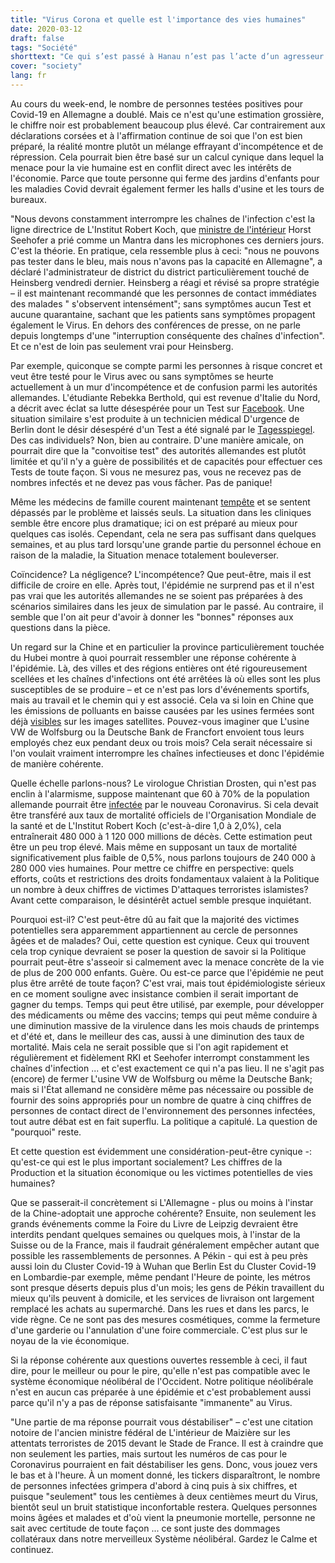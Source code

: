 ```yaml
---
title: "Virus Corona et quelle est l'importance des vies humaines"
date: 2020-03-12
draft: false
tags: "Société"
shorttext: "Ce qui s’est passé à Hanau n’est pas l’acte d’un agresseur individuel isolé, mais pendant des années la réalité vécue en Allemagne."
cover: "society"
lang: fr
---
```


Au cours du week-end, le nombre de personnes testées positives pour Covid-19 en Allemagne a doublé. Mais ce n'est qu'une estimation grossière, le chiffre noir est probablement beaucoup plus élevé. Car contrairement aux déclarations corsées et à l'affirmation continue de soi que l'on est bien préparé, la réalité montre plutôt un mélange effrayant d'incompétence et de répression. Cela pourrait bien être basé sur un calcul cynique dans lequel la menace pour la vie humaine est en conflit direct avec les intérêts de l'économie. Parce que toute personne qui ferme des jardins d'enfants pour les maladies Covid devrait également fermer les halls d'usine et les tours de bureaux.

"Nous devons constamment interrompre les chaînes de l'infection c'est la ligne directrice de L'Institut Robert Koch, que [ministre de l'intérieur](https://www.tagesschau.de/inland/coronavirus-heinsberg-101.html "Quarantäne im Kreis Heinsberg teils beendet") Horst Seehofer a prié comme un Mantra dans les microphones ces derniers jours. C'est la théorie. En pratique, cela ressemble plus à ceci: "nous ne pouvons pas tester dans le bleu, mais nous n'avons pas la capacité en Allemagne", a déclaré l'administrateur de district du district particulièrement touché de Heinsberg vendredi dernier. Heinsberg a réagi et révisé sa propre stratégie – il est maintenant recommandé que les personnes de contact immédiates des malades " s'observent intensément"; sans symptômes aucun Test et aucune quarantaine, sachant que les patients sans symptômes propagent également le Virus. En dehors des conférences de presse, on ne parle depuis longtemps d'une "interruption conséquente des chaînes d'infection". Et ce n'est de loin pas seulement vrai pour Heinsberg.

Par exemple, quiconque se compte parmi les personnes à risque concret et veut être testé pour le Virus avec ou sans symptômes se heurte actuellement à un mur d'incompétence et de confusion parmi les autorités allemandes. L'étudiante Rebekka Berthold, qui est revenue d'Italie du Nord, a décrit avec éclat sa lutte désespérée pour un Test sur [Facebook](/static/downloads/rebekkaberthold.txt "Rebekka Berthold"). Une situation similaire s'est produite à un technicien médical D'urgence de Berlin dont le désir désespéré d'un Test a été signalé par le [Tagesspiegel](https://www.tagesspiegel.de/berlin/verzoegerungen-bei-testergebnissen-berliner-anlaufstellen-fuer-coronavirus-schon-jetzt-ueberfordert/25598928.html "Berliner Anlaufstellen für Coronavirus schon jetzt überfordert"). Des cas individuels? Non, bien au contraire. D'une manière amicale, on pourrait dire que la "convoitise test" des autorités allemandes est plutôt limitée et qu'il n'y a guère de possibilités et de capacités pour effectuer ces Tests de toute façon. Si vous ne mesurez pas, vous ne recevez pas de nombres infectés et ne devez pas vous fâcher. Pas de panique!

Même les médecins de famille courent maintenant [tempête](https://www.spiegel.de/wissenschaft/medizin/coronavirus-schutzkleidung-muss-ich-bei-amazon-kaufen-hausaerztin-ueber-den-umgang-mit-covid-19-a-22bc2910-1811-43ad-8cbc-325dbed390f0 "Schutzkleidung muss ich bei Amazon kaufen") et se sentent dépassés par le problème et laissés seuls. La situation dans les cliniques semble être encore plus dramatique; ici on est préparé au mieux pour quelques cas isolés. Cependant, cela ne sera pas suffisant dans quelques semaines, et au plus tard lorsqu'une grande partie du personnel échoue en raison de la maladie, la Situation menace totalement bouleverser.

Coïncidence? La négligence? L'incompétence? Que peut-être, mais il est difficile de croire en elle. Après tout, l'épidémie ne surprend pas et il n'est pas vrai que les autorités allemandes ne se soient pas préparées à des scénarios similaires dans les jeux de simulation par le passé. Au contraire, il semble que l'on ait peur d'avoir à donner les "bonnes" réponses aux questions dans la pièce.

Un regard sur la Chine et en particulier la province particulièrement touchée du Hubei montre à quoi pourrait ressembler une réponse cohérente à l'épidémie. Là, des villes et des régions entières ont été rigoureusement scellées et les chaînes d'infections ont été arrêtées là où elles sont les plus susceptibles de se produire – et ce n'est pas lors d'événements sportifs, mais au travail et le chemin qui y est associé. Cela va si loin en Chine que les émissions de polluants en baisse causées par les usines fermées sont déjà [visibles](https://www.merkur.de/welt/coronavirus-covid19-china-usa-europa-sars-cov-2-italien-iran-frankreich-zr-13548332.html "Coronavirus in China - Satellitenbilder der NASA zeigen: So profitiert die Umwelt von der Epidemie ") sur les images satellites. Pouvez-vous imaginer que L'usine VW de Wolfsburg ou la Deutsche Bank de Francfort envoient tous leurs employés chez eux pendant deux ou trois mois? Cela serait nécessaire si l'on voulait vraiment interrompre les chaînes infectieuses et donc l'épidémie de manière cohérente.

Quelle échelle parlons-nous? Le virologue Christian Drosten, qui n'est pas enclin à l'alarmisme, suppose maintenant que 60 à 70% de la population allemande pourrait être [infectée](https://www.rbb24.de/panorama/thema/2020/coronavirus/beitraege/coronavirus-verbreitung-who-charite-virologe-christian-drosten.html "Virologe Drosten rechnet mittelfristig mit hoher Infektionsrate") par le nouveau Coronavirus. Si cela devait être transféré aux taux de mortalité officiels de l'Organisation Mondiale de la santé et de L'Institut Robert Koch (c'est-à-dire 1,0 à 2,0%), cela entraînerait 480 000 à 1 120 000 millions de décès. Cette estimation peut être un peu trop élevé. Mais même en supposant un taux de mortalité significativement plus faible de 0,5%, nous parlons toujours de 240 000 à 280 000 vies humaines. Pour mettre ce chiffre en perspective: quels efforts, coûts et restrictions des droits fondamentaux valaient à la Politique un nombre à deux chiffres de victimes D'attaques terroristes islamistes? Avant cette comparaison, le désintérêt actuel semble presque inquiétant.

Pourquoi est-il? C'est peut-être dû au fait que la majorité des victimes potentielles sera apparemment appartiennent au cercle de personnes âgées et de malades? Oui, cette question est cynique. Ceux qui trouvent cela trop cynique devraient se poser la question de savoir si la Politique pourrait peut-être s'asseoir si calmement avec la menace concrète de la vie de plus de 200 000 enfants. Guère. Ou est-ce parce que l'épidémie ne peut plus être arrêté de toute façon? C'est vrai, mais tout épidémiologiste sérieux en ce moment souligne avec insistance combien il serait important de gagner du temps. Temps qui peut être utilisé, par exemple, pour développer des médicaments ou même des vaccins; temps qui peut même conduire à une diminution massive de la virulence dans les mois chauds de printemps et d'été et, dans le meilleur des cas, aussi à une diminution des taux de mortalité. Mais cela ne serait possible que si l'on agit rapidement et régulièrement et fidèlement RKI et Seehofer interrompt constamment les chaînes d'infection ... et c'est exactement ce qui n'a pas lieu. Il ne s'agit pas (encore) de fermer L'usine VW de Wolfsburg ou même la Deutsche Bank; mais si l'État allemand ne considère même pas nécessaire ou possible de fournir des soins appropriés pour un nombre de quatre à cinq chiffres de personnes de contact direct de l'environnement des personnes infectées, tout autre débat est en fait superflu. La politique a capitulé. La question de "pourquoi" reste.

Et cette question est évidemment une considération-peut-être cynique -: qu'est-ce qui est le plus important socialement? Les chiffres de la Production et la situation économique ou les victimes potentielles de vies humaines?

Que se passerait-il concrètement si L'Allemagne - plus ou moins à l'instar de la Chine-adoptait une approche cohérente? Ensuite, non seulement les grands événements comme la Foire du Livre de Leipzig devraient être interdits pendant quelques semaines ou quelques mois, à l'instar de la Suisse ou de la France, mais il faudrait généralement empêcher autant que possible les rassemblements de personnes. A Pékin - qui est à peu près aussi loin du Cluster Covid-19 à Wuhan que Berlin Est du Cluster Covid-19 en Lombardie-par exemple, même pendant l'Heure de pointe, les métros sont presque déserts depuis plus d'un mois; les gens de Pékin travaillent du mieux qu'ils peuvent à domicile, et les services de livraison ont largement remplacé les achats au supermarché. Dans les rues et dans les parcs, le vide règne. Ce ne sont pas des mesures cosmétiques, comme la fermeture d'une garderie ou l'annulation d'une foire commerciale. C'est plus sur le noyau de la vie économique.

Si la réponse cohérente aux questions ouvertes ressemble à ceci, il faut dire, pour le meilleur ou pour le pire, qu'elle n'est pas compatible avec le système économique néolibéral de l'Occident. Notre politique néolibérale n'est en aucun cas préparée à une épidémie et c'est probablement aussi parce qu'il n'y a pas de réponse satisfaisante "immanente" au Virus.

"Une partie de ma réponse pourrait vous déstabiliser" – c'est une citation notoire de l'ancien ministre fédéral de L'intérieur de Maizière sur les attentats terroristes de 2015 devant le Stade de France. Il est à craindre que non seulement les parties, mais surtout les numéros de cas pour le Coronavirus pourraient en fait déstabiliser les gens. Donc, vous jouez vers le bas et à l'heure. À un moment donné, les tickers disparaîtront, le nombre de personnes infectées grimpera d'abord à cinq puis à six chiffres, et puisque "seulement" tous les centièmes à deux centièmes meurt du Virus, bientôt seul un bruit statistique inconfortable restera. Quelques personnes moins âgées et malades et d'où vient la pneumonie mortelle, personne ne sait avec certitude de toute façon ... ce sont juste des dommages collatéraux dans notre merveilleux Système néolibéral. Gardez le Calme et continuez.
